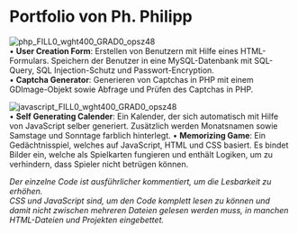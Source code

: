 # Portfolio von Ph. Philipp
![php_FILL0_wght400_GRAD0_opsz48](https://user-images.githubusercontent.com/130679795/231812521-bdfe8f0a-c71e-41d4-81cd-9f0900cfaa34.png)<br>
• **User Creation Form**: Erstellen von Benutzern mit Hilfe eines HTML-Formulars. Speichern der Benutzer in eine MySQL-Datenbank mit SQL-Query, SQL Injection-Schutz und Passwort-Encryption.<br>
• **Captcha Generator**: Generieren von Captchas in PHP mit einem GDImage-Objekt sowie Abfrage und Prüfen des Captchas in PHP.

![javascript_FILL0_wght400_GRAD0_opsz48](https://user-images.githubusercontent.com/130679795/231813314-48779b88-ab2f-42fe-8e5f-9182288de667.png)<br>
• **Self Generating Calender**: Ein Kalender, der sich automatisch mit Hilfe von JavaScript selber generiert. Zusätzlich werden Monatsnamen sowie Samstage und Sonntage farblich hinterlegt.
• **Memorizing Game**: Ein Gedächtnisspiel, welches auf JavaScript, HTML und CSS basiert. Es bindet Bilder ein, welche als Spielkarten fungieren und enthält Logiken, um zu verhindern, dass Spieler nicht betrügen können.

_Der einzelne Code ist ausführlicher kommentiert, um die Lesbarkeit zu erhöhen.<br> CSS und JavaScript sind, um den Code komplett lesen zu können und damit nicht zwischen mehreren Dateien gelesen werden muss, in manchen HTML-Dateien und Projekten eingebettet._

